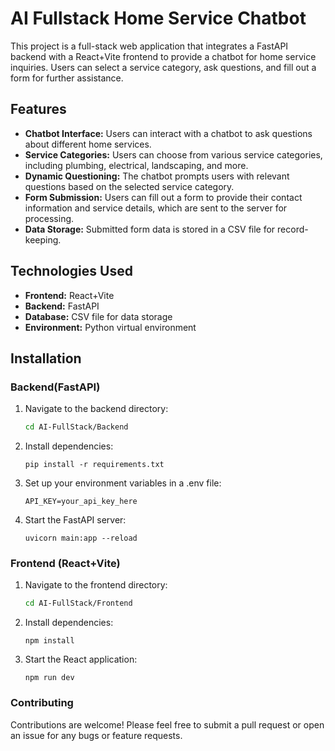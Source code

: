 # AI Fullstack Home Service Chatbot

This project is a full-stack web application that integrates a FastAPI backend with a React+Vite frontend to provide a chatbot for home service inquiries. Users can select a service category, ask questions, and fill out a form for further assistance.

## Features

- **Chatbot Interface:** Users can interact with a chatbot to ask questions about different home services.
- **Service Categories:** Users can choose from various service categories, including plumbing, electrical, landscaping, and more.
- **Dynamic Questioning:** The chatbot prompts users with relevant questions based on the selected service category.
- **Form Submission:** Users can fill out a form to provide their contact information and service details, which are sent to the server for processing.
- **Data Storage:** Submitted form data is stored in a CSV file for record-keeping.

## Technologies Used

- **Frontend:** React+Vite
- **Backend:** FastAPI
- **Database:** CSV file for data storage
- **Environment:** Python virtual environment

## Installation

### Backend(FastAPI)

1. Navigate to the backend directory:
   ```zsh
   cd AI-FullStack/Backend
   ```
2. Install dependencies:
   ```
   pip install -r requirements.txt
   ```
3. Set up your environment variables in a .env file:
   ```
   API_KEY=your_api_key_here
   ```
4. Start the FastAPI server:
   ```
   uvicorn main:app --reload
   ```
   
### Frontend (React+Vite)

1. Navigate to the frontend directory:
   ```zsh
   cd AI-FullStack/Frontend
   ```
2. Install dependencies:
   ```
   npm install
   ```
3. Start the React application:
   ```
   npm run dev
   ```

### Contributing
Contributions are welcome! Please feel free to submit a pull request or open an issue for any bugs or feature requests.
   
   
   
